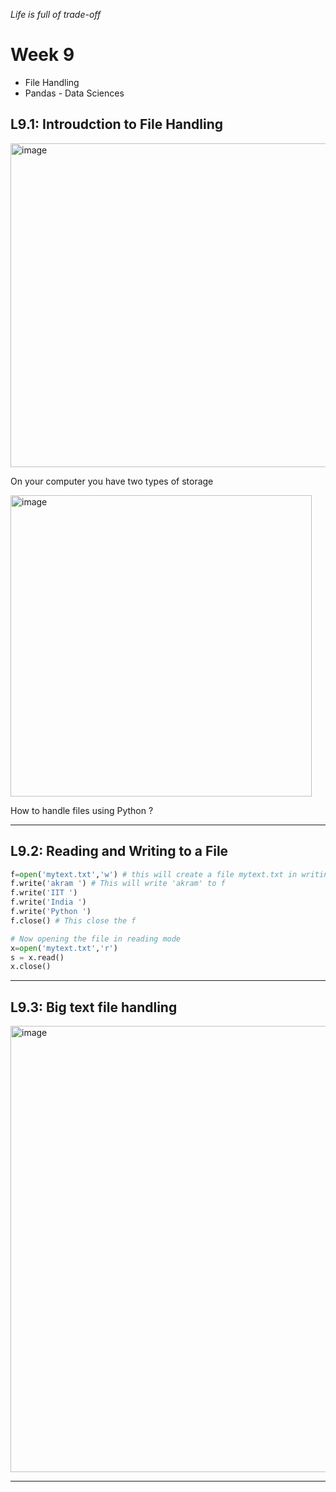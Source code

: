 *Life is full of trade-off*
# Week 9
* File Handling
* Pandas - Data Sciences

## L9.1: Introudction to File Handling

<img width="518" alt="image" src="https://user-images.githubusercontent.com/52348635/155841471-ff3cd20c-2464-44e6-ae53-9e8005feeee2.png">

On your computer you have two types of storage

<img width="482" alt="image" src="https://user-images.githubusercontent.com/52348635/155841525-a1cb5f19-13de-45a8-b1b1-95b168c46a90.png">

How to handle files using Python ?

***

## L9.2: Reading and Writing to a File

```python
f=open('mytext.txt','w') # this will create a file mytext.txt in writing mode
f.write('akram ') # This will write 'akram' to f
f.write('IIT ')
f.write('India ')
f.write('Python ')
f.close() # This close the f

# Now opening the file in reading mode
x=open('mytext.txt','r')
s = x.read()
x.close()

```

***

## L9.3: Big text file handling

<img width="714" alt="image" src="https://user-images.githubusercontent.com/52348635/155842598-5b7afc0e-c4fd-4683-b7f6-907c9bf1cf64.png">

***

